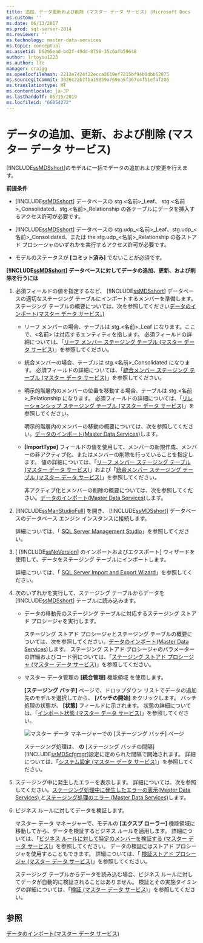 ```yaml
---
title: 追加、データ更新および削除 (マスター データ サービス) |Microsoft Docs
ms.custom: ''
ms.date: 06/13/2017
ms.prod: sql-server-2014
ms.reviewer: ''
ms.technology: master-data-services
ms.topic: conceptual
ms.assetid: b6295ead-bd2f-49dd-8756-35c6afb59648
author: lrtoyou1223
ms.author: lle
manager: craigg
ms.openlocfilehash: 2212e7424f22ecca2619ef7215bf94b0dbb62875
ms.sourcegitcommit: 3026c22b7fba19059a769ea5f367c4f51efaf286
ms.translationtype: MT
ms.contentlocale: ja-JP
ms.lasthandoff: 06/15/2019
ms.locfileid: "66054272"
---
```

# <a name="add-update-and-delete-data-master-data-services"></a>データの追加、更新、および削除 (マスター データ サービス)
  [!INCLUDE[ssMDSshort](../includes/ssmdsshort-md.md)]のモデルに一括でデータの追加および変更を行えます。  
  
 **前提条件**  
  
-   [!INCLUDE[ssMDSshort](../includes/ssmdsshort-md.md)] データベースの stg.\<名前>_Leaf、 stg.\<名前>_Consolidated、stg.\<名前>_Relationship の各テーブルにデータを挿入するアクセス許可が必要です。  
  
-   [!INCLUDE[ssMDSshort](../includes/ssmdsshort-md.md)] データベースの stg.udp_\<名前>_Leaf、stg.udp\_\<名前>_Consolidated、または the stg.udp\_\<名前>_Relationship の各ストアド プロシージャのいずれかを実行するアクセス許可が必要です。  
  
-   モデルのステータスが **[コミット済み]** でないことが必須です。  
  
 **[!INCLUDE[ssMDSshort](../includes/ssmdsshort-md.md)] データベースに対してデータの追加、更新、および削除を行うには**  
  
1.  必須フィールドの値を指定するなど、 [!INCLUDE[ssMDSshort](../includes/ssmdsshort-md.md)] データベースの適切なステージング テーブルにインポートするメンバーを準備します。 ステージング テーブルの概要については、次を参照してください[データのインポート&#40;マスター データ サービス。&#41;](overview-importing-data-from-tables-master-data-services.md)  
  
    -   リーフ メンバーの場合、テーブルは stg.\<名前>_Leaf になります。ここで、\<名前> は対応するエンティティを指します。 必須フィールドの詳細については、「[リーフ メンバー ステージング テーブル (マスター データ サービス)](../../2014/master-data-services/leaf-member-staging-table-master-data-services.md)」を参照してください。  
  
    -   統合メンバーの場合、テーブルは stg.\<名前>_Consolidated になります。 必須フィールドの詳細については、「[統合メンバー ステージング テーブル (マスター データ サービス)](../../2014/master-data-services/consolidated-member-staging-table-master-data-services.md)」を参照してください。  
  
    -   明示的階層内のメンバーの位置を移動する場合、テーブルは stg.\<名前>_Relationship になります。 必須フィールドの詳細については、「[リレーションシップ ステージング テーブル (マスター データ サービス)](../../2014/master-data-services/relationship-staging-table-master-data-services.md)」を参照してください。  
  
         明示的階層内のメンバーの移動の概要については、次を参照してください。[データのインポート&#40;Master Data Services&#41;](overview-importing-data-from-tables-master-data-services.md)します。  
  
    -   **[ImportType]** フィールドの値を使用して、メンバーの新規作成、メンバーの非アクティブ化、またはメンバーの削除を行っていることを指定します。 値の詳細については、「[リーフ メンバー ステージング テーブル (マスター データ サービス)](../../2014/master-data-services/leaf-member-staging-table-master-data-services.md)」および「[統合メンバー ステージング テーブル (マスター データ サービス)](../../2014/master-data-services/consolidated-member-staging-table-master-data-services.md)」を参照してください。  
  
         非アクティブ化とメンバーの削除の概要については、次を参照してください。[データのインポート&#40;Master Data Services&#41;](overview-importing-data-from-tables-master-data-services.md)します。  
  
2.  [!INCLUDE[ssManStudioFull](../includes/ssmanstudiofull-md.md)] を開き、 [!INCLUDE[ssMDSshort](../includes/ssmdsshort-md.md)] データベースのデータベース エンジン インスタンスに接続します。  
  
     詳細については、「 [SQL Server Management Studio](../ssms/sql-server-management-studio-ssms.md)」を参照してください。  
  
3.  [ [!INCLUDE[ssNoVersion](../includes/ssnoversion-md.md)] のインポートおよびエクスポート] ウィザードを使用して、データをステージング テーブルにインポートします。  
  
     詳細については、「 [SQL Server Import and Export Wizard](../integration-services/import-export-data/import-and-export-data-with-the-sql-server-import-and-export-wizard.md)」を参照してください。  
  
4.  次のいずれかを実行して、ステージング テーブルからデータを [!INCLUDE[ssMDSshort](../includes/ssmdsshort-md.md)] テーブルに読み込みます。  
  
    -   データの移動先のステージング テーブルに対応するステージング ストアド プロシージャを実行します。  
  
         ステージング ストアド プロシージャとステージング テーブルの概要については、次を参照してください。[データのインポート&#40;Master Data Services&#41;](overview-importing-data-from-tables-master-data-services.md)します。 ステージング ストアド プロシージャのパラメーターの詳細およびコード例については、「[ステージング ストアド プロシージャ (マスター データ サービス)](../../2014/master-data-services/staging-stored-procedure-master-data-services.md)」を参照してください。  
  
    -   マスター データ管理の **[統合管理]** 機能領域 を使用します。  
  
         **[ステージング バッチ]** ページで、ドロップダウン リストでデータの追加先のモデルを選択してから、 **[バッチの開始]** をクリックします。 バッチ処理の状態が、 **[状態]** フィールドに示されます。 状態の詳細については、「[インポート状態 (マスター データ サービス)](../../2014/master-data-services/import-statuses-master-data-services.md)」を参照してください。  
  
         ![マスター データ マネージャーでの [ステージング バッチ] ページ](../../2014/master-data-services/media/mds-staging-batches.png "マスター データ マネージャーでの [ステージング バッチ] ページ")  
  
         ステージング処理は、 **の** [ステージング バッチの間隔] [!INCLUDE[ssMDScfgmgr](../includes/ssmdscfgmgr-md.md)]設定に定められた間隔で開始されます。 詳細については、「[システム設定 &#40;マスター データ サービス&#41;](../../2014/master-data-services/system-settings-master-data-services.md)」を参照してください。  
  
5.  ステージング中に発生したエラーを表示します。 詳細については、次を参照してください。[ステージング処理中に発生したエラーの表示&#40;Master Data Services&#41; ](view-errors-that-occur-during-staging-master-data-services.md)と[ステージング処理のエラー &#40;Master Data Services&#41;](../../2014/master-data-services/staging-process-errors-master-data-services.md)します。  
  
6.  ビジネス ルールに対してデータを検証します。  
  
     マスター データ マネージャーで、モデルの **[エクスプ ローラー]** 機能領域に移動してから、データを検証するビジネス ルールを適用します。 詳細については、「[ビジネス ルールに対して特定のメンバーを検証する (マスター データ サービス)](../../2014/master-data-services/validate-specific-members-against-business-rules-master-data-services.md)」を参照してください。 データの検証にはストアド プロシージャを使用することもできます。 詳細については、「 [検証ストアド プロシージャ (マスター データ サービス)](../../2014/master-data-services/validation-stored-procedure-master-data-services.md)」を参照してください。  
  
     ステージング テーブルからデータを読み込む場合、ビジネス ルールに対してデータが自動的に検証されることはありません。 検証とその実施タイミングの詳細については、「[検証 (マスター データ サービス)](../../2014/master-data-services/validation-master-data-services.md)」を参照してください。  
  
## <a name="see-also"></a>参照  
 [データのインポート&#40;マスター データ サービス&#41;](overview-importing-data-from-tables-master-data-services.md)  
  
  
